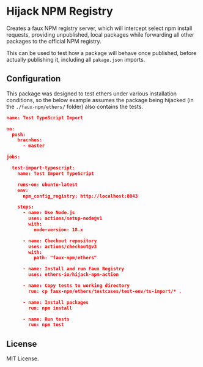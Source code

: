 Hijack NPM Registry
===================

Creates a faux NPM registry server, which will intercept select
npm install requests, providing unpublished, local packages while
forwarding all other packages to the official NPM registry.

This can be used to test how a package will behave once published,
before actually publishing it, including all `pakage.json` imports.

Configuration
-------------

This package was designed to test ethers under various installation
conditions, so the below example assumes the package being hijacked
(in the `./faux-npm/ethers/` folder) also contains the tests.

```json
name: Test TypeScript Import

on:
  push:
    bracnhes:
      - master

jobs:

  test-import-typescript:
    name: Test Import TypeScript

    runs-on: ubuntu-latest
    env:
      npm_config_registry: http://localhost:8043

    steps:
      - name: Use Node.js
        uses: actions/setup-node@v1
        with:
          node-version: 18.x

      - name: Checkout repository
        uses: actions/checkout@v3
        with:
          path: "faux-npm/ethers"

      - name: Install and run Faux Registry
        uses: ethers-io/hijack-npm-action

      - name: Copy tests to working directory
        run: cp faux-npm/ethers/testcases/test-env/ts-import/* .

      - name: Install packages
        run: npm install

      - name: Run tests
        run: npm test
```

License
-------

MIT License.
